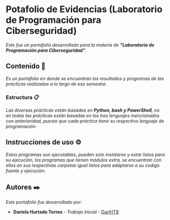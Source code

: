 # Potafolio de Evidencias (Laboratorio de Programación para Ciberseguridad)

_Este fue un portafolio desarrollado para la materia de **"Laboratorio de Programación para Ciberseguridad"**._

## Contenido 🚀

_Es un portafolio en donde se encuentran los resultados y programas de las prácticas realizadas a lo largo de ese semestre._

### Estructura 📋

_Las diversas prácticas están basadas en **Python, bash y PowerShell**, no en todas las prácticas están basadas en los tres lenguajes mencionados con anterioridad, puesto que cada práctica tiene su respectivo lenguaje de programación._

## Instrucciones de uso ⚙️

_Estos programas son ejecutables, pueden solo instalarse y estar listos para su ejecución, los programas que tienen módulos extra, se encuentran con ellos en sus respectivas carpetas igual listos para adaptarse a su codigo fuente y ejecución._

## Autores ✒️

_Este portafolio fue desarrollado por:_

* **Dariela Hurtado Torres** - *Trabajo Inicial* - [DariHT8]([https://github.com/DariHT8])
